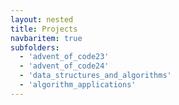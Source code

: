 ```yaml
---
layout: nested
title: Projects
navbaritem: true
subfolders:
  - 'advent_of_code23'
  - 'advent_of_code24'
  - 'data_structures_and_algorithms'
  - 'algorithm_applications'
---
```

